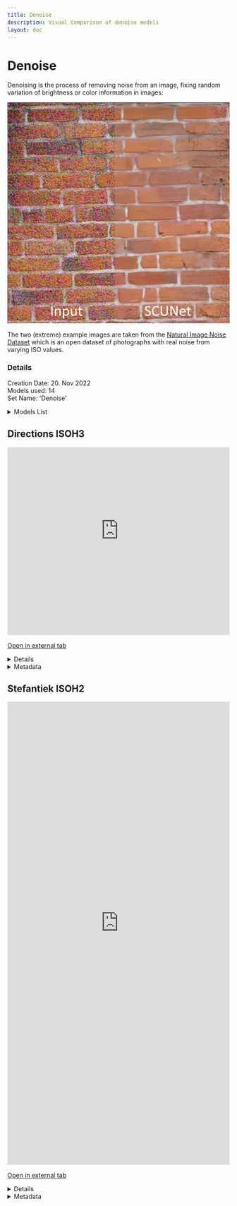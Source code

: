 ```yaml
---
title: Denoise
description: Visual Comparison of denoise models
layout: doc
---
```

# Denoise

Denoising is the process of removing noise from an image, fixing random variation of brightness or color information in images:

![Example](../assets/images/denoise/denoise_example.jpg) 

The two (extreme) example images are taken from the [Natural Image Noise Dataset](https://commons.wikimedia.org/wiki/Natural_Image_Noise_Dataset) which is an open dataset of photographs with real noise from varying ISO values.

### Details

  Creation Date: 20. Nov 2022  
  Models used: 14  
  Set Name: 'Denoise'  

  <details>
    <summary>Models List</summary>

    ISO_denoise_v1
    ISO_denoise_v2
    NoiseToner-Poisson-Detailed_108000_G
    NoiseToner-Poisson-Soft-101000_G
    NoiseToner-Uniform-Detailed_100000_G
    NoiseToner-Uniform-Soft_10000_G
    Film-Degrainer-1-000
    LADDIER1_282500_G
    Restormer
    MAXIM
    NAFNet
    Swin-Conv-UNet (SCUNet)
    SwinIR
    Old Photo Restoration via Deep Latent Space Translation

  </details>

## Directions ISOH3

<div style="border: 0px solid rgb(201, 0, 1); overflow: hidden; margin: 15px auto; max-width: 100%;">
  <iframe allowfullscreen scrolling="no" src="https://imgsli.com/MTM1MjQ2" style="width: 100%; border: 0px none; height: 55vmin; min-height: 310px; margin-top: -75px; margin-bottom:-30px;">
  </iframe>
</div>

<a href="https://imgsli.com/MTM1MjQ2" target="_blank">Open in external tab</a>

<details>
  <summary>Details</summary>
  <p>

  Creation Date: 20. Nov 2022  
  Image Dimensions: 1280x848 pixels  
  Type: Photo  

  </p>
  </details>
  <details>
    <summary>Metadata</summary>
  <p>

Camera manufacturer	FUJIFILM  
Camera model	X-T1  
Author	Trougnouf (Benoit Brummer)  
Copyright holder  	
cc-by-sa-4.0  
Exposure time	1/4,400 sec (0.00022727272727273)  
F-number	f/11  
ISO speed rating	6,400  
Date and time of data generation	14:24, 15 December 2018  
Lens focal length	30.2 mm  
Orientation	Normal  
Horizontal resolution	300 dpi  
Vertical resolution	300 dpi  
Software used	darktable 2.5.0+1087~g1078fb85e  
File change date and time	17:18, 15 December 2018  
Y and C positioning	Centered  
Exposure Program	Aperture priority  
Exif version	2.3  
Date and time of digitizing	14:24, 15 December 2018  
Meaning of each component	  
1. Y  
2. Cb  
3. Cr  
4. does not exist  
   
APEX shutter speed	12.169924996926  
APEX aperture	6.8925124792013  
APEX brightness	5.56  
APEX exposure bias	−3  
Maximum land aperture	2.9708536585366 APEX (f/2.8)  
Metering mode	Pattern  
Light source	Unknown  
Supported Flashpix version	1  
Color space	sRGB  
Focal plane X resolution	820  
Focal plane Y resolution	820  
Focal plane resolution unit	3  
Sensing method	One-chip color area sensor  
File source	Digital still camera  
Scene type	A directly photographed image  
Custom image processing	Normal process  
Exposure mode	Auto exposure  
White balance	Auto white balance  
Focal length in 35 mm film	45 mm  
Scene capture type	Standard  
Saturation	Normal  
Sharpness	Normal  
Subject distance range	Unknown  
Image compression mode	2.5  
Flash	Flash did not fire  
Bits per component	  
  1. 16  
  2. 16  
  3. 16  
   
Height	3,250 px  
Width	4,906 px  
Pixel composition	RGB  
Number of components	3  
Rating (out of 5)	1  


  </p>
</details>

## Stefantiek ISOH2

<div style="border: 0px solid rgb(201, 0, 1); overflow: hidden; margin: 15px auto; max-width: 100%;">
  <iframe allowfullscreen scrolling="no" src="https://imgsli.com/MTM1MjQ4" style="width: 100%; border: 0px none; height: 120vmin; min-height: 310px; margin-top: -75px; margin-bottom:-30px;">
  </iframe>
</div>

<a href="https://imgsli.com/MTM1MjQ4" target="_blank">Open in external tab</a>

<details>
  <summary>Details</summary>
  <p>

  Creation Date: 20. Nov 2022  
  Image Dimensions: 543x1024 pixels  
  Type: Photo  

  </p>
  </details>
  <details>
    <summary>Metadata</summary>
  <p>

Camera manufacturer	FUJIFILM  
Camera model	X-T1  
Author	Trougnouf (Benoit Brummer)  
Copyright holder	  
cc-by-sa-4.0  
Exposure time	1/1,900 sec (0.00052631578947368)  
F-number	f/9  
ISO speed rating	6,400  
Date and time of data generation	13:52, 15 December 2018  
Lens focal length	55 mm  
Orientation	Normal  
Horizontal resolution	300 dpi  
Vertical resolution	300 dpi  
Software used	darktable 2.5.0+1087~g1078fb85e  
File change date and time	17:17, 15 December 2018  
Y and C positioning	Centered  
Exposure Program	Aperture priority  
Exif version	2.3  
Date and time of digitizing	13:52, 15 December 2018  
Meaning of each component	  
1. Y  
2. Cb  
3. Cr  
4. does not exist  
   
APEX shutter speed	10.960001932274  
APEX aperture	6.307610619469  
APEX brightness	5.16  
APEX exposure bias	−1.67  
Maximum land aperture	2.9708536585366 APEX (f/2.8)  
Metering mode	Pattern  
Light source	Unknown  
Supported Flashpix version	1  
Color space	sRGB  
Focal plane X resolution	820  
Focal plane Y resolution	820  
Focal plane resolution unit	3  
Sensing method	One-chip color area sensor  
File source	Digital still camera  
Scene type	A directly photographed image  
Custom image processing	Normal process  
Exposure mode	Auto exposure  
White balance	Auto white balance  
Focal length in 35 mm film	83 mm  
Scene capture type	Standard  
Saturation	Normal  
Sharpness	Normal  
Subject distance range	Unknown  
Image compression mode	2.5  
Flash	Flash did not fire  
Bits per component	  
1. 16  
2. 16  
3. 16  
   
Height	3,050 px  
Width	1,618 px  
Pixel composition	RGB  
Number of components	3  
Rating (out of 5)	1   


  </p>
</details>